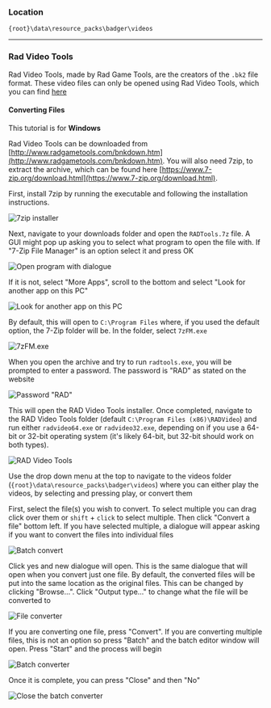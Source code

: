 ### Location

`{root}\data\resource_packs\badger\videos`


***

### Rad Video Tools

Rad Video Tools, made by Rad Game Tools, are the creators of the `.bk2` file format. These video files can only be opened using Rad Video Tools, which you can find [here](http://www.radgametools.com/bnkdown.htm)


#### Converting Files

This tutorial is for **Windows**

Rad Video Tools can be downloaded from [http://www.radgametools.com/bnkdown.htm](http://www.radgametools.com/bnkdown.htm). You will also need 7zip, to extract the archive, which can be found here [https://www.7-zip.org/download.html](https://www.7-zip.org/download.html).

First, install 7zip by running the executable and following the installation instructions. 

![7zip installer](https://i.imgur.com/k6YzTd5.png)

Next, navigate to your downloads folder and open the `RADTools.7z` file. A GUI might pop up asking you to select what program to open the file with. If "7-Zip File Manager" is an option select it and press OK

![Open program with dialogue](https://i.imgur.com/OmfEN8E.png)

If it is not, select "More Apps", scroll to the bottom and select "Look for another app on this PC"

![Look for another app on this PC](https://i.imgur.com/jTaDWvR.png)

By default, this will open to `C:\Program Files` where, if you used the default option, the 7-Zip folder will be. In the folder, select `7zFM.exe`

![7zFM.exe](https://i.imgur.com/jYSF0A8.png)

When you open the archive and try to run `radtools.exe`, you will be prompted to enter a password. The password is "RAD" as stated on the website

![Password "RAD"](https://i.imgur.com/3JkVyqo.png)

This will open the RAD Video Tools installer. Once completed, navigate to the RAD Video Tools folder (default `C:\Program Files (x86)\RADVideo`) and run either `radvideo64.exe` or `radvideo32.exe`, depending on if you use a 64-bit or 32-bit operating system (it's likely 64-bit, but 32-bit should work on both types).

![RAD Video Tools](https://i.imgur.com/GW1UKZ4.png)

Use the drop down menu at the top to navigate to the videos folder (`{root}\data\resource_packs\badger\videos`) where you can either play the videos, by selecting and pressing play, or convert them

First, select the file(s) you wish to convert. To select multiple you can drag click over them or `shift` + `click` to select multiple. Then click "Convert a file" bottom left. If you have selected multiple, a dialogue will appear asking if you want to convert the files into individual files

![Batch convert](https://i.imgur.com/U2yOIwp.png)

Click yes and new dialogue will open. This is the same dialogue that will open when you convert just one file. By default, the converted files will be put into the same location as the original files. This can be changed by clicking "Browse…". Click "Output type…" to change what the file will be converted to

![File converter](https://i.imgur.com/zN2COOR.png)

If you are converting one file, press "Convert". If you are converting multiple files, this is not an option so press "Batch" and the batch editor window will open. Press "Start" and the process will begin

![Batch converter](https://i.imgur.com/zMQmurr.png)

Once it is complete, you can press "Close" and then "No"

![Close the batch converter](https://i.imgur.com/HdYrvSz.png)
